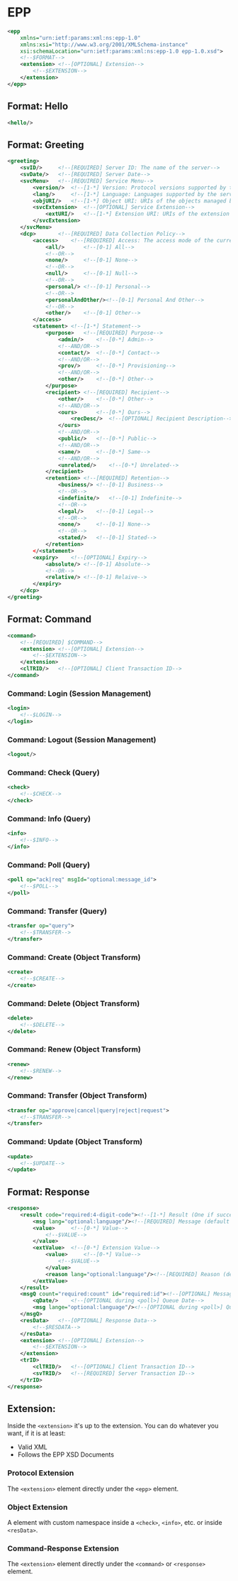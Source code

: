 # EPP

```xml
<epp
	xmlns="urn:ietf:params:xml:ns:epp-1.0"
	xmlns:xsi="http://www.w3.org/2001/XMLSchema-instance"
	xsi:schemaLocation="urn:ietf:params:xml:ns:epp-1.0 epp-1.0.xsd">
	<!--$FORMAT-->
	<extension>	<!--[OPTIONAL] Extension-->
		<!--$EXTENSION-->
	</extension>
</epp>
```

## Format: Hello

```xml
<hello/>
```

## Format: Greeting

```xml
<greeting>
	<svID/>		<!--[REQUIRED] Server ID: The name of the server-->
	<svDate/>	<!--[REQUIRED] Server Date-->
	<svcMenu>	<!--[REQUIRED] Service Menu-->
		<version/>	<!--[1-*] Version: Protocol versions supported by the server-->
		<lang/>		<!--[1-*] Language: Languages supported by the server-->
		<objURI/>	<!--[1-*] Object URI: URIs of the objects managed by the server-->
		<svcExtension>	<!--[OPTIONAL] Service Extension-->
			<extURI/>	<!--[1-*] Extension URI: URIs of the extension objects managed by the server-->
		</svcExtension>
	</svcMenu>
	<dcp>		<!--[REQUIRED] Data Collection Policy-->
		<access>	<!--[REQUIRED] Access: The access mode of the current client-->
			<all/>		<!--[0-1] All-->
			<!--OR-->
			<none/>		<!--[0-1] None-->
			<!--OR-->
			<null/>		<!--[0-1] Null-->
			<!--OR-->
			<personal/>	<!--[0-1] Personal-->
			<!--OR-->
			<personalAndOther/><!--[0-1] Personal And Other-->
			<!--OR-->
			<other/>	<!--[0-1] Other-->
		</access>
		<statement>	<!--[1-*] Statement-->
			<purpose>	<!--[REQUIRED] Purpose-->
				<admin/>	<!--[0-*] Admin-->
				<!--AND/OR-->
				<contact/>	<!--[0-*] Contact-->
				<!--AND/OR-->
				<prov/>		<!--[0-*] Provisioning-->
				<!--AND/OR-->
				<other/>	<!--[0-*] Other-->
			</purpose>
			<recipient>	<!--[REQUIRED] Recipient-->
				<other/>	<!--[0-*] Other-->
				<!--AND/OR-->
				<ours>		<!--[0-*] Ours-->
					<recDesc/>	<!--[OPTIONAL] Recipient Description-->
				</ours>
				<!--AND/OR-->
				<public/>	<!--[0-*] Public-->
				<!--AND/OR-->
				<same/>		<!--[0-*] Same-->
				<!--AND/OR-->
				<unrelated/>	<!--[0-*] Unrelated-->
			</recipient>
			<retention>	<!--[REQUIRED] Retention-->
				<business/>	<!--[0-1] Business-->
				<!--OR-->
				<indefinite/>	<!--[0-1] Indefinite-->
				<!--OR-->
				<legal/>	<!--[0-1] Legal-->
				<!--OR-->
				<none/>		<!--[0-1] None-->
				<!--OR-->
				<stated/>	<!--[0-1] Stated-->
			</retention>
		</<statement>
		<expiry>	<!--[OPTIONAL] Expiry-->
			<absolute/>	<!--[0-1] Absolute-->
			<!--OR-->
			<relative/>	<!--[0-1] Relaive-->
		</expiry>
	</dcp>
</greeting>
```

## Format: Command

```xml
<command>
	<!--[REQUIRED] $COMMAND-->
	<extension>	<!--[OPTIONAL] Extension-->
		<!--$EXTENSION-->
	</extension>
	<clTRID/>	<!--[OPTIONAL] Client Transaction ID-->
</command>
```

### Command: Login (Session Management)

```xml
<login>
	<!--$LOGIN-->
</login>
```

### Command: Logout (Session Management)

```xml
<logout/>
```

### Command: Check (Query)

```xml
<check>
	<!--$CHECK-->
</check>
```

### Command: Info (Query)

```xml
<info>
	<!--$INFO-->
</info>
```

### Command: Poll (Query)

```xml
<poll op="ack|req" msgId="optional:message_id">
	<!--$POLL-->
</poll>
```

### Command: Transfer (Query)

```xml
<transfer op="query">
	<!--$TRANSFER-->
</transfer>
```

### Command: Create (Object Transform)

```xml
<create>
	<!--$CREATE-->
</create>
```

### Command: Delete (Object Transform)

```xml
<delete>
	<!--$DELETE-->
</delete>
```

### Command: Renew (Object Transform)

```xml
<renew>
	<!--$RENEW-->
</renew>
```

### Command: Transfer (Object Transform)

```xml
<transfer op="approve|cancel|query|reject|request">
	<!--$TRANSFER-->
</transfer>
```

### Command: Update (Object Transform)

```xml
<update>
	<!--$UPDATE-->
</update>
```

## Format: Response

```xml
<response>
	<result code="required:4-digit-code"><!--[1-*] Result (One if success, else more possible)-->
		<msg lang="optional:language"/><!--[REQUIRED] Message (default in English)-->
		<value>		<!--[0-*] Value-->
			<!--$VALUE-->
		</value>
		<extValue>	<!--[0-*] Extension Value-->
			<value>		<!--[0-*] Value-->
				<!--$VALUE-->
			</value>
			<reason lang="optional:language"/><!--[REQUIRED] Reason (default in English)-->
		</extValue>
	</result>
	<msgQ count="required:count" id="required:id"><!--[OPTIONAL] Message Queue-->
		<qDate/>	<!--[OPTIONAL during <poll>] Queue Date-->
		<msg lange="optional:language"/><!--[OPTIONAL during <poll>] Queue Message-->
	</msgQ>
	<resData>	<!--[OPTIONAL] Response Data-->
		<!--$RESDATA-->
	</resData>
	<extension>	<!--[OPTIONAL] Extension-->
		<!--$EXTENSION-->
	</extension>
	<trID>
		<clTRID/>	<!--[OPTIONAL] Client Transaction ID-->
		<svTRID/>	<!--[REQUIRED] Server Transaction ID-->
	</trID>
</response>
```

## Extension:

Inside the `<extension>` it's up to the extension. You can do whatever you want, if it is at least:
 - Valid XML
 - Follows the EPP XSD Documents

### Protocol Extension

The `<extension>` element directly under the `<epp>` element.

### Object Extension

A element with custom namespace inside a `<check>`, `<info>`, etc. or inside `<resData>`.

### Command-Response Extension

The `<extension>` element directly under the `<command>` or `<response>` element.
